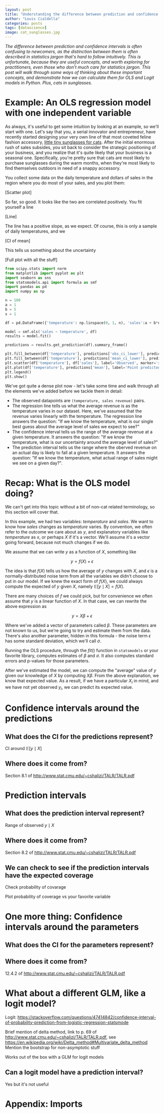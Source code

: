 ```yaml
---
layout: post
title: "Understanding the difference between prediction and confidence intervals for linear models in Python"
author: "Louis Cialdella"
categories: posts
tags: [datascience]
image: cat_sunglasses.jpg
---
```


*The difference between prediction and confidence intervals is often confusing to newcomers, as the distinction between them is often described in statistics jargon that's hard to follow intuitively. This is unfortunate, because they are useful concepts, and worth exploring for practitioners, even those who don't much care for statistics jargon. This post will walk through some ways of thinking about these important concepts, and demonstrate how we can calculate them for OLS and Logit models in Python. Plus, cats in sunglasses.*

# Example: An OLS regression model with one independent variable

As always, it's useful to get some intuition by looking at an example, so we'll start with one. Let's say that you, a serial innovator and entrepreneur, have recently started designing your very own line of that most coveted feline fashion accessory, [little tiny sunglasses for cats](https://www.amazon.com/Coolrunner-Sunglasses-Classic-Circular-Fashion/dp/B07748RLF5). After the initial enormous rush of sales subsides, you sit back to consider the strategic positioning of your business, and you realize that it's quite likely that your business is a seasonal one. Specifically, you're pretty sure that cats are most likely to purchase sunglasses during the warm months, when they're most likely to find themselves outdoors in need of a snappy accessory.

You collect some data on the daily temperature and dollars of sales in the region where you do most of your sales, and you plot them:

[Scatter plot]

So far, so good. It looks like the two are correlated positively. You fit yourself a line

[Line]

The line has a positive slope, as we expect. Of course, this is only a sample of daily temperatures, and we 

[CI of mean]

This tells us something about the uncertainty

[Full plot with all the stuff]

```python
from scipy.stats import norm
from matplotlib import pyplot as plt
import seaborn as sns
from statsmodels.api import formula as smf
import pandas as pd
import numpy as np

n = 100
a = 1
b = 5
s = 1

df = pd.DataFrame({'temperature': np.linspace(0, 1, n), 'sales':a + b*np.linspace(0, 1, n) + norm(0, s).rvs(n)})

model = smf.ols('sales ~ temperature', df)
results = model.fit()

predictions = results.get_prediction(df).summary_frame()

plt.fill_between(df['temperature'], predictions['obs_ci_lower'], predictions['obs_ci_upper'], alpha=.1, label='Prediction interval')
plt.fill_between(df['temperature'], predictions['mean_ci_lower'], predictions['mean_ci_upper'], alpha=.5, label='Confidence interval')
plt.scatter(df['temperature'], df['sales'], label='Observed', marker='x', color='black')
plt.plot(df['temperature'], predictions['mean'], label='Point predicton')
plt.legend()
plt.show()
```

We've got quite a dense plot now - let's take some time and walk through all the elements we've added before we tackle them in detail:

- The observed datapoints are `(temperature, sales revenue)` pairs.
- The regression line tells us what the average revenue is as the temperature varies in our dataset. Here, we've assumed that the revenue varies linearly with the temperature. The regression line answers the question: "If we know the temperature, what is our single best guess about the average level of sales we expect to see?"
- The confidence interval tells us the range of the average revenue at a given temperature. It answers the question: "If we know the temperature, what is our uncertainty around the average level of sales?"
- The prediction interval tells us the range where the oberved revenue on an actual day is likely to fall at a given temperature. It answers the question: "If we know the temperature, what actual range of sales might we see on a given day?".

# Recap: What is the OLS model doing?

We can't get into this topic without a bit of non-cat related terminology, so this section will cover that.

In this example, we had two variables: $temperature$ and $sales$. We want to know how $sales$ changes as $temperature$ varies. By convention, we often refer to the outcome we care about as $y$, and explanatory variables like $temperature$ as $x$, or perhaps $X$ if it's a vector. We'll assume it's a vector going forward, because not much changes if we do.

We assume that we can write $y$ as a function of $X$, something like 

$$ y = f(X) + \epsilon $$

The idea is that $f(X)$ tells us how the average of $y$ changes with $X$, and $\epsilon$ is a normally-distributed noise term from all the variables we didn't choose to put in our model. If we knew the exact form of $f(X)$, we could always compute the expected of $y$ given $X$, namely $\mathbb{E}[y \mid X] = f(X)$.

There are many choices of $f$ we could pick, but for convenience we often assume that $y$ is a linear function of $X$. In that case, we can rewrite the above expression as 

$$ y = X \beta + \epsilon$$

Where we've added a vector of parameters called $\beta$. These parameters are not known to us, but we're going to try and estimate them from the data. There's also another parameter, hidden in this formula - the noise term $\epsilon$ has some standard deviation, which we'll call $\sigma$.

Running the OLS procedure, through the $fit()$ function in `statsmodels` or your favorite library, computes estimates of $\beta$ and $\sigma$. It also computes standard errors and p-values for those parameters.

After we've estimated the model, we can compute the "average" value of $y$ given our knowledge of $X$ by computing $X \beta$. From the above explanation, we know that expected value. As a result, if we have a particular $X_i$ in mind, and we have not yet observed $y_i$, we can predict its expected value.

# Confidence intervals around the predictions

## What does the CI for the predictions represent?

CI around $\mathbb{E} [y \mid X]$

## Where does it come from?

Section 8.1 of http://www.stat.cmu.edu/~cshalizi/TALR/TALR.pdf

# Prediction intervals

## What does the prediction interval represent?

Range of observed $y \mid X$

## Where does it come from?

Section 8.2 of http://www.stat.cmu.edu/~cshalizi/TALR/TALR.pdf

## We can check to see if the prediction intervals have the expected coverage

Check probability of covarage

Plot probability of coverage vs your favorite variable

# One more thing: Confidence intervals around the parameters

## What does the CI for the parameters represent?

## Where does it come from?

12.4.2 of http://www.stat.cmu.edu/~cshalizi/TALR/TALR.pdf

# What about a different GLM, like a logit model?

Logit: https://stackoverflow.com/questions/47414842/confidence-interval-of-probability-prediction-from-logistic-regression-statsmode

Brief mention of delta method, link to p. 69 of http://www.stat.cmu.edu/~cshalizi/TALR/TALR.pdf, see https://en.wikipedia.org/wiki/Delta_method#Multivariate_delta_method
Mention the bootstrap for non-asymptotic stuff

Works out of the box with a GLM for logit models


## Can a logit model have a prediction interval?

Yes but it's not useful

# Appendix: Imports
